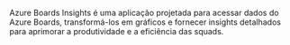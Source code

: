 Azure Boards Insights é uma aplicação projetada para acessar dados do Azure Boards, transformá-los em gráficos e fornecer insights detalhados para aprimorar a produtividade e a eficiência das squads.